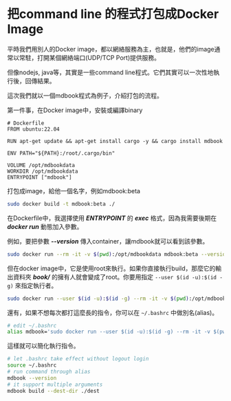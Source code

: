 # 把command line 的程式打包成Docker Image

平時我們用別人的Docker image，都以網絡服務為主，也就是，他們的image通常以常駐，打開某個網絡端口(UDP/TCP Port)提供服務。

但像nodejs, java等，其實是一些command line程式。它們其實可以一次性地執行後，回傳結果。

這次我們就以一個mdbook程式為例子，介紹打包的流程。

第一件事，在Docker image中，安裝或編譯binary
```
# Dockerfile
FROM ubuntu:22.04

RUN apt-get update && apt-get install cargo -y && cargo install mdbook

ENV PATH="${PATH}:/root/.cargo/bin"

VOLUME /opt/mdbookdata
WORKDIR /opt/mdbookdata
ENTRYPOINT ["mdbook"]
```

打包成image，給他一個名字，例如mdbook:beta
```bash
sudo docker build -t mdbook:beta ./
```

在Dockerfile中，我選擇使用 ***ENTRYPOINT*** 的 ***exec*** 格式，因為我需要後期在 ***docker run*** 動態加入參數。

例如，要把參數 ***--version*** 傳入container，讓mdbook就可以看到該參數。
```bash
sudo docker run --rm -it -v $(pwd):/opt/mdbookdata mdbook:beta --version
```

但在docker image中，它是使用root來執行。如果你直接執行build，那麼它的輸出資料夾 ***book/*** 的擁有人就會變成了root。你要用指定 ```--user $(id -u):$(id -g)``` 來指定執行者。
```bash
sudo docker run --user $(id -u):$(id -g) --rm -it -v $(pwd):/opt/mdbookdata mdbook:beta build
```

還有，如果不想每次都打這麼長的指令，你可以在 ```~/.bashrc``` 中做別名(alias)。

```bash
# edit ~/.bashrc
alias mdbook='sudo docker run --user $(id -u):$(id -g) --rm -it -v $(pwd):/opt/mdbookdata mdbook:beta $1'
```

這樣就可以簡化執行指令。
```bash
# let .bashrc take effect without logout login
source ~/.bashrc
# run command through alias
mdbook --version
# it support multiple arguments
mdbook build --dest-dir ./dest
```